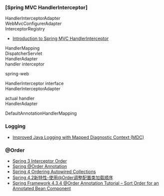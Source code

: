 ### [Spring MVC HandlerInterceptor]
HandlerInterceptorAdapter  
WebMvcConfigurerAdapter  
InterceptorRegistry  
+ [Introduction to Spring MVC HandlerInterceptor](http://www.baeldung.com/spring-mvc-handlerinterceptor)

HandlerMapping  
DispatcherServlet  
HandlerAdapter  
handler interceptor

spring-web  

HandlerInterceptor interface  
HandlerInterceptorAdapter  

actual handler  
HandlerAdapter  

DefaultAnnotationHandlerMapping  

### Logging
+ [Improved Java Logging with Mapped Diagnostic Context (MDC)](http://www.baeldung.com/mdc-in-log4j-2-logback)

### @Order
+ [Spring 3 Interceptor Order](https://stackoverflow.com/q/11586757/4983501)
+ [Spring @Order Annotation](https://javapapers.com/spring/spring-order-annotation/)
+ [Spring 4 Ordering Autowired Collections](https://www.intertech.com/Blog/spring-4-ordering-autowired-collections/)
+ [Spring 4.2新特性-使用@Order调整配置类加载顺序](http://wiselyman.iteye.com/blog/2217192)
+ [Spring Framework 4.3.4 @Order Annotation Tutorial – Sort Order for an Annotated Bean Component](http://crunchify.com/spring-framework-4-order-annotation-tutorial-sort-order-for-an-annotated-component/)



